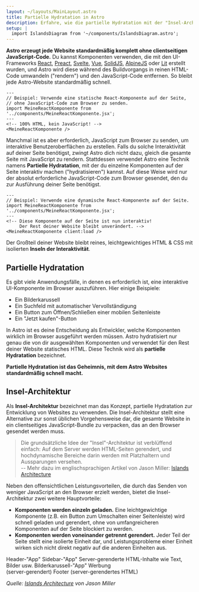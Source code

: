 ```yaml
---
layout: ~/layouts/MainLayout.astro
title: Partielle Hydratation in Astro
description: Erfahre, wie die partielle Hydratation mit der "Insel-Architektur" in Astro funktioniert.
setup: |
  import IslandsDiagram from '~/components/IslandsDiagram.astro';
---
```


**Astro erzeugt jede Website standardmäßig komplett ohne clientseitigen JavaScript-Code.** Du kannst Komponenten verwenden, die mit den UI-Frameworks [React](https://reactjs.org/), [Preact](https://preactjs.com/), [Svelte](https://svelte.dev/), [Vue](https://vuejs.org/), [SolidJS](https://www.solidjs.com/), [AlpineJS](https://alpinejs.dev/) oder [Lit](https://lit.dev/) erstellt wurden, und Astro wird diese während des Buildvorgangs in reinen HTML-Code umwandeln ("rendern") und den JavaScript-Code entfernen. So bleibt jede Astro-Website standardmäßig schnell.

```astro
---
// Beispiel: Verwende eine statische React-Komponente auf der Seite,
// ohne JavaScript-Code zum Browser zu senden.
import MeineReactKomponente from '../components/MeineReactKomponente.jsx';
---
<!-- 100% HTML, kein JavaScript! -->
<MeineReactKomponente />
```

Manchmal ist es aber erforderlich, JavaScript zum Browser zu senden, um interaktive Benutzeroberflächen zu erstellen. Falls du solche Interaktivität auf deiner Seite benötigst, zwingt Astro dich nicht dazu, gleich die gesamte Seite mit JavaScript zu rendern. Stattdessen verwendet Astro eine Technik namens **Partielle Hydratation**, mit der du einzelne Komponenten auf der Seite interaktiv machen ("hydratisieren") kannst. Auf diese Weise wird nur der absolut erforderliche JavaScript-Code zum Browser gesendet, den du zur Ausführung deiner Seite benötigst.

```astro
---
// Beispiel: Verwende eine dynamische React-Komponente auf der Seite.
import MeineReactKomponente from '../components/MeineReactKomponente.jsx';
---
<!-- Diese Komponente auf der Seite ist nun interaktiv! 
     Der Rest deiner Website bleibt unverändert. -->
<MeineReactKomponente client:load />
```

Der Großteil deiner Website bleibt reines, leichtgewichtiges HTML & CSS mit isolierten **Inseln der Interaktivität**.


## Partielle Hydratation

Es gibt viele Anwendungsfälle, in denen es erforderlich ist, eine interaktive UI-Komponente im Browser auszuführen. Hier einige Beispiele:

- Ein Bilderkarussell
- Ein Suchfeld mit automatischer Vervollständigung
- Ein Button zum Öffnen/Schließen einer mobilen Seitenleiste
- Ein "Jetzt kaufen"-Button

In Astro ist es deine Entscheidung als Entwickler, welche Komponenten wirklich im Browser ausgeführt werden müssen. Astro hydratisiert nur genau die von dir ausgewählten Komponenten und verwendet für den Rest deiner Website statisches HTML. Diese Technik wird als **partielle Hydratation** bezeichnet.

**Partielle Hydratation ist das Geheimnis, mit dem Astro Websites standardmäßig schnell macht.**


## Insel-Architektur

Als **Insel-Architektur** bezeichnet man das Konzept, partielle Hydratation zur Entwicklung von Websites zu verwenden. Die Insel-Architektur stellt eine Alternative zur sonst üblichen Vorgehensweise dar, die gesamte Website in ein clientseitiges JavaScript-Bundle zu verpacken, das an den Browser gesendet werden muss.

> Die grundsätzliche Idee der "Insel"-Architektur ist verblüffend einfach: Auf dem Server werden HTML-Seiten gerendert, und hochdynamische Bereiche darin werden mit Platzhaltern und Aussparungen versehen.
> <br/> -- Mehr dazu im englischsprachigen Artikel von Jason Miller: [Islands Architecture](https://jasonformat.com/islands-architecture/)

Neben den offensichtlichen Leistungsvorteilen, die durch das Senden von weniger JavaScript an den Browser erzielt werden, bietet die Insel-Architektur zwei weitere Hauptvorteile:

- **Komponenten werden einzeln geladen.** Eine leichtgewichtige Komponente (z.B. ein Button zum Umschalten einer Seitenleiste) wird schnell geladen und gerendert, ohne von umfangreicheren Komponenten auf der Seite blockiert zu werden.
- **Komponenten werden voneinander getrennt gerendert.** Jeder Teil der Seite stellt eine isolierte Einheit dar, und Leistungsprobleme einer Einheit wirken sich nicht direkt negativ auf die anderen Einheiten aus.

<IslandsDiagram>
	<Fragment slot="headerApp">Header-"App"</Fragment>
	<Fragment slot="sidebarApp">Sidebar-"App"</Fragment>
	<Fragment slot="main">
		Server-gerenderte HTML-Inhalte wie Text, Bilder usw.
	</Fragment>
	<Fragment slot="carouselApp">Bilder&shy;karussell-"App"</Fragment>
	<Fragment slot="advertisement">Werbung<br/>(server-gerendert)</Fragment>
	<Fragment slot="footer">Footer (server-gerendertes HTML)</Fragment>
</IslandsDiagram>

_Quelle: [Islands Architecture](https://jasonformat.com/islands-architecture/) von Jason Miller_
